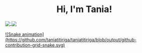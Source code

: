 <h1 align="center">Hi, I'm Tania!</h1>

 <div>
  <a href="https://github.com/eagrundy">
    <img align="center" height="170" src="https://github-readme-stats.vercel.app/api/top-langs?username=taniatitiriga&show_icons=true&locale=en&layout=compact&theme=dracula&cache_seconds=3600"/>
    <img align="center" src="https://github-readme-stats.vercel.app/api?username=taniatitiriga&show_icons=true&theme=dracula&include_all_commits=true&count_private=true&hide=issues"/>
</div>

<div>
 <br>
 ![Snake animation](https://github.com/taniatitiriga/taniatitiriga/blob/output/github-contribution-grid-snake.svg)
</div>


